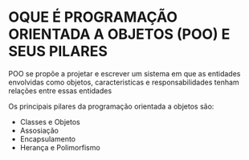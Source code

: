 # OQUE É PROGRAMAÇÃO ORIENTADA A OBJETOS (POO) E SEUS PILARES


POO se propõe a projetar e escrever um sistema em que as entidades envolvidas como objetos, caracteristicas e responsabilidades tenham relações entre essas entidades


Os principais pilares da programação orientada a objetos são:
- Classes e Objetos
- Assosiação
- Encapsulamento
- Herança e Polimorfismo
